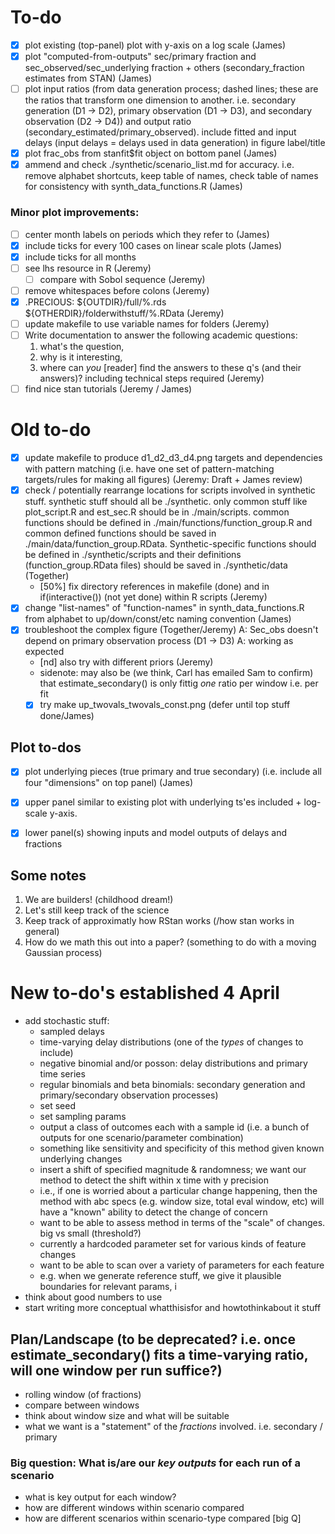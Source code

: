 # To-do
- [x] plot existing (top-panel) plot with y-axis on a log scale (James)
- [x] plot "computed-from-outputs" sec/primary fraction and sec_observed/sec_underlying fraction + others (secondary_fraction estimates from STAN) (James)
- [ ] plot input ratios (from data generation process; dashed lines; these are the ratios that transform one dimension to another. i.e. secondary generation (D1 -> D2), primary observation (D1 -> D3), and secondary observation (D2 -> D4)) and output ratio (secondary_estimated/primary_observed). include fitted and input delays (input delays = delays used in data generation) in figure label/title
- [x] plot frac_obs from stanfit$fit object on bottom panel (James)
- [x] ammend and check ./synthetic/scenario_list.md for accuracy. i.e. remove alphabet shortcuts, keep table of names, check table of names for consistency with synth_data_functions.R (James)

### Minor plot improvements:
- [ ] center month labels on periods which they refer to (James)
- [x] include ticks for every 100 cases on linear scale plots (James)
- [x] include ticks for all months
- [ ] see lhs resource in R (Jeremy)
	- [ ] compare with Sobol sequence (Jeremy)
- [ ] remove whitespaces before colons (Jeremy)
- [x] .PRECIOUS: ${OUTDIR}/full/%.rds ${OTHERDIR}/folderwithstuff/%.RData (Jeremy)
- [ ] update makefile to use variable names for folders (Jeremy)
- [ ] Write documentation to answer the following academic questions: 
  1. what's the question, 
  2. why is it interesting, 
  3. where can *you* [reader] find the answers to these q's (and their answers)? including technical steps required (Jeremy)
- [ ] find nice stan tutorials (Jeremy / James)

# Old to-do
- [x] update makefile to produce d1_d2_d3_d4.png targets and dependencies with pattern matching (i.e. have one set of pattern-matching targets/rules for making all figures) (Jeremy: Draft + James review)
- [x] check / potentially rearrange locations for scripts involved in synthetic stuff. synthetic stuff should all be ./synthetic. only common stuff like plot_script.R and est_sec.R should be in ./main/scripts. common functions should be defined in ./main/functions/function_group.R and common defined functions should be saved in ./main/data/function_group.RData. Synthetic-specific functions should be defined in ./synthetic/scripts and their definitions (function_group.RData files) should be saved in ./synthetic/data (Together)
	- [50%] fix directory references in makefile (done) and in if(interactive()) (not yet done) within R scripts (Jeremy)
- [x] change "list-names" of "function-names" in synth_data_functions.R from alphabet to up/down/const/etc naming convention (James)
- [x] troubleshoot the complex figure (Together/Jeremy) A: Sec_obs doesn't depend on primary observation process (D1 -> D3) A: working as expected
	- [nd] also try with different priors (Jeremy)
	- sidenote: may also be (we think, Carl has emailed Sam to confirm) that estimate_secondary() is only fittig *one* ratio per window i.e. per fit
	- [x] try make up_twovals_twovals_const.png (defer until top stuff done/James)

##	Plot to-dos
- [x] plot underlying pieces (true primary and true secondary) (i.e. include all four "dimensions" on top panel) (James)

- [x] upper panel similar to existing plot with underlying ts'es included + log-scale y-axis. 
- [x] lower panel(s) showing inputs and model outputs of delays and fractions

## Some notes
1. We are builders! (childhood dream!)
2. Let's still keep track of the science
3. Keep track of approximatly how RStan works (/how stan works in general)
4. How do we math this out into a paper? (something to do with a moving Gaussian process)
 

# New to-do's established 4 April
- add stochastic stuff:
	- sampled delays
	- time-varying delay distributions (one of the *types* of changes to include)
	- negative binomial and/or posson: delay distributions and primary time series
	- regular binomials and beta binomials: secondary generation and primary/secondary observation processes)
	- set seed
	- set sampling params
	- output a class of outcomes each with a sample id (i.e. a bunch of outputs for one scenario/parameter combination)
	- something like sensitivity and specificity of this method given known underlying changes
	- insert a shift of specified magnitude & randomness; we want our method to detect the shift within x time with y precision
	- i.e., if one is worried about a particular change happening, then the method with abc specs (e.g. window size, total eval window, etc) will have a "known" ability to detect the change of concern
	- want to be able to assess method in terms of the "scale" of changes. big vs small (threshold?)
	- currently a hardcoded parameter set for various kinds of feature changes
	- want to be able to scan over a variety of parameters for each feature
	- e.g. when we generate reference stuff, we give it plausible boundaries for relevant params, i
- think about good numbers to use
- start writing more conceptual whatthisisfor and howtothinkabout it stuff

## Plan/Landscape (to be deprecated? i.e. once estimate_secondary() fits a time-varying ratio, will one window per run suffice?)
- rolling window (of fractions)
- compare between windows
- think about window size and what will be suitable
- what we want is a "statement" of the *fractions* involved. i.e. secondary / primary

### Big question: What is/are our *key outputs* for each run of a scenario
- what is key output for each window?
- how are different windows within scenario compared
- how are different scenarios within scenario-type compared [big Q]



